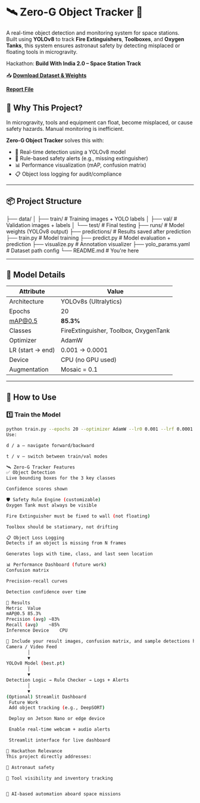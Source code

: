 # 🛰️ Zero-G Object Tracker 🚀

A real-time object detection and monitoring system for space stations.  
Built using **YOLOv8** to track **Fire Extinguishers**, **Toolboxes**, and **Oxygen Tanks**, this system ensures astronaut safety by detecting misplaced or floating tools in microgravity.

Hackathon: **Build With India 2.0 – Space Station Track**  

📥 **[Download Dataset & Weights](https://drive.google.com/drive/folders/1IMfpSRCXRlWwtBeAVJCUMP9yhHAqYUXz?usp=sharing)**

**[Report File](https://docs.google.com/document/d/1qjdnaJU8wNWYYKK47G6qcneVDv8i8exfWDBhXBpdYGQ/edit?usp=sharing)**


## 🌌 Why This Project?

In microgravity, tools and equipment can float, become misplaced, or cause safety hazards. Manual monitoring is inefficient.

**Zero-G Object Tracker** solves this with:
- 🧠 Real-time detection using a YOLOv8 model
- 🛑 Rule-based safety alerts (e.g., missing extinguisher)
- 📊 Performance visualization (mAP, confusion matrix)
- 📋 Object loss logging for audit/compliance

---

## 📦 Project Structure

├── data/
│ ├── train/ # Training images + YOLO labels
│ ├── val/ # Validation images + labels
│ └── test/ # Final testing
├── runs/ # Model weights (YOLOv8 output)
├── predictions/ # Results saved after prediction
├── train.py # Model training
├── predict.py # Model evaluation + prediction
├── visualize.py # Annotation visualizer
├── yolo_params.yaml # Dataset path config
└── README.md # You're here

---

## 🧠 Model Details

| Attribute        | Value                  |
|------------------|------------------------|
| Architecture     | YOLOv8s (Ultralytics)  |
| Epochs           | 20                     |
| mAP@0.5          | **85.3%**              |
| Classes          | FireExtinguisher, Toolbox, OxygenTank |
| Optimizer        | AdamW                  |
| LR (start → end) | 0.001 → 0.0001         |
| Device           | CPU (no GPU used)      |
| Augmentation     | Mosaic = 0.1           |

---

## 🔧 How to Use

### 1️⃣ Train the Model

```bash
python train.py --epochs 20 --optimizer AdamW --lr0 0.001 --lrf 0.0001 --momentum 0.2 --mosaic 0.1
Use:

d / a — navigate forward/backward

t / v — switch between train/val modes

🛰️ Zero-G Tracker Features
✅ Object Detection
Live bounding boxes for the 3 key classes

Confidence scores shown

🛡️ Safety Rule Engine (customizable)
Oxygen Tank must always be visible

Fire Extinguisher must be fixed to wall (not floating)

Toolbox should be stationary, not drifting

📋 Object Loss Logging
Detects if an object is missing from N frames

Generates logs with time, class, and last seen location

📊 Performance Dashboard (future work)
Confusion matrix

Precision-recall curves

Detection confidence over time

🧪 Results
Metric	Value
mAP@0.5	85.3%
Precision (avg)	~83%
Recall (avg)	~85%
Inference Device	CPU

🔻 Include your result images, confusion matrix, and sample detections here.
Camera / Video Feed
        │
        ▼
YOLOv8 Model (best.pt)
        │
        ▼
Detection Logic → Rule Checker → Logs + Alerts
        │
        ▼
(Optional) Streamlit Dashboard
 Future Work
 Add object tracking (e.g., DeepSORT)

 Deploy on Jetson Nano or edge device

 Enable real-time webcam + audio alerts

 Streamlit interface for live dashboard

📝 Hackathon Relevance
This project directly addresses:

🔐 Astronaut safety

🧰 Tool visibility and inventory tracking


🧠 AI-based automation aboard space missions


